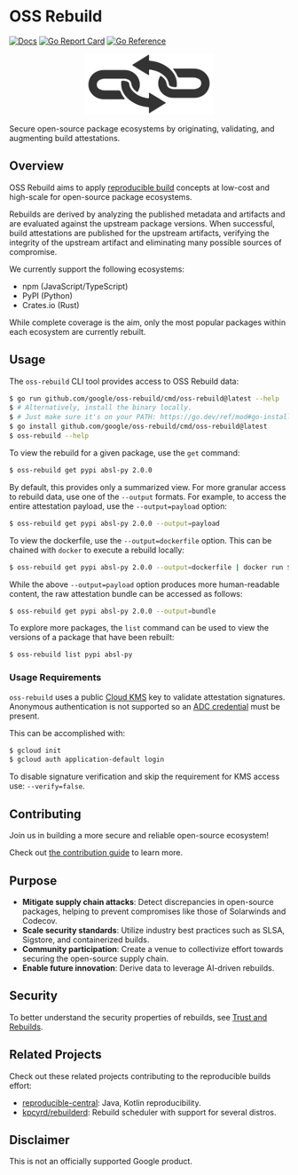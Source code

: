 # OSS Rebuild

[![Docs](https://img.shields.io/badge/📖%20Docs-docs.oss--rebuild.dev-informational)](https://docs.oss-rebuild.dev/)
[![Go Report Card](https://goreportcard.com/badge/google/oss-rebuild)](https://goreportcard.com/report/google/oss-rebuild)
[![Go Reference](https://pkg.go.dev/badge/github.com/google/oss-rebuild.svg)](https://pkg.go.dev/github.com/google/oss-rebuild)

<div align="center">
  <picture>
    <source media="(prefers-color-scheme: dark)" srcset="https://raw.githubusercontent.com/google/oss-rebuild/main/site/logo-light.svg">
    <source media="(prefers-color-scheme: light)" srcset="https://raw.githubusercontent.com/google/oss-rebuild/main/site/logo-dark.svg">
    <img alt="OSS Rebuild logo" src="https://raw.githubusercontent.com/google/oss-rebuild/main/site/logo-dark.svg" height="110" width="230">
  </picture>
</div>

Secure open-source package ecosystems by originating, validating, and augmenting
build attestations.

## Overview

OSS Rebuild aims to apply [reproducible build](https://reproducible-builds.org/)
concepts at low-cost and high-scale for open-source package ecosystems.

Rebuilds are derived by analyzing the published metadata and artifacts and are
evaluated against the upstream package versions. When successful, build
attestations are published for the upstream artifacts, verifying the integrity
of the upstream artifact and eliminating many possible sources of compromise.

We currently support the following ecosystems:

- npm (JavaScript/TypeScript)
- PyPI (Python)
- Crates.io (Rust)

While complete coverage is the aim, only the most popular packages within each
ecosystem are currently rebuilt.

## Usage

The `oss-rebuild` CLI tool provides access to OSS Rebuild data:

```bash
$ go run github.com/google/oss-rebuild/cmd/oss-rebuild@latest --help
$ # Alternatively, install the binary locally.
$ # Just make sure it's on your PATH: https://go.dev/ref/mod#go-install
$ go install github.com/google/oss-rebuild/cmd/oss-rebuild@latest
$ oss-rebuild --help
```

To view the rebuild for a given package, use the `get` command:

```bash
$ oss-rebuild get pypi absl-py 2.0.0
```

By default, this provides only a summarized view. For more granular access to
rebuild data, use one of the `--output` formats. For example, to access the
entire attestation payload, use the `--output=payload` option:

```bash
$ oss-rebuild get pypi absl-py 2.0.0 --output=payload
```

To view the dockerfile, use the `--output=dockerfile` option. This can be
chained with `docker` to execute a rebuild locally:

```bash
$ oss-rebuild get pypi absl-py 2.0.0 --output=dockerfile | docker run $(docker buildx build -q -)
```

While the above `--output=payload` option produces more human-readable
content, the raw attestation bundle can be accessed as follows:

```bash
$ oss-rebuild get pypi absl-py 2.0.0 --output=bundle
```

To explore more packages, the `list` command can be used to view the versions of
a package that have been rebuilt:

```bash
$ oss-rebuild list pypi absl-py
```

### Usage Requirements

`oss-rebuild` uses a public [Cloud KMS](https://cloud.google.com/kms/docs) key to validate attestation signatures.
Anonymous authentication is not supported so an [ADC credential](https://cloud.google.com/docs/authentication/set-up-adc-local-dev-environment) must be present.

This can be accomplished with:

```bash
$ gcloud init
$ gcloud auth application-default login
```

To disable signature verification and skip the requirement for KMS access use: `--verify=false`.

## Contributing

Join us in building a more secure and reliable open-source ecosystem!

Check out [the contribution guide](./CONTRIBUTING.md) to learn more.

## Purpose

- **Mitigate supply chain attacks**: Detect discrepancies in open-source
  packages, helping to prevent compromises like those of Solarwinds and
  Codecov.
- **Scale security standards**: Utilize industry best practices such as SLSA,
  Sigstore, and containerized builds.
- **Community participation**: Create a venue to collectivize effort towards
  securing the open-source supply chain.
- **Enable future innovation**: Derive data to leverage AI-driven rebuilds.

## Security

To better understand the security properties of rebuilds, see
[Trust and Rebuilds](./docs/trust.md).

## Related Projects

Check out these related projects contributing to the reproducible builds effort:

- [reproducible-central](https://github.com/jvm-repo-rebuild/reproducible-central):
  Java, Kotlin reproducibility.
- [kpcyrd/rebuilderd](https://github.com/kpcyrd/rebuilderd): Rebuild scheduler
  with support for several distros.

## Disclaimer

This is not an officially supported Google product.
